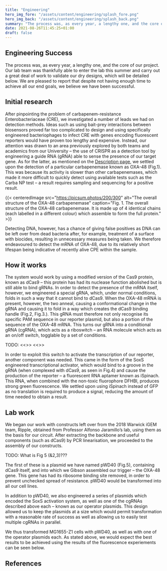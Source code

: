 ```yaml
---
title: "Engineering"
hero_img_fore: "/assets/content/engineering/splash_fore.png"
hero_img_back: "/assets/content/engineering/splash_back.png"
summary: "The process was, as every year, a lengthy one, and the core of our project. Our lab team was thankfully able to enter the lab this summer and carry out a great deal of work to validate our dry designs, which will be detailed below. We are pleased to report that despite not having enough time to achieve all our end goals, we believe we have been successful."
date: 2021-08-26T11:45:25+01:00
draft: false
---
```


## Engineering Success

The process was, as every year, a lengthy one, and the core of our project. Our
lab team was thankfully able to enter the lab this summer and carry out a great
deal of work to validate our dry designs, which will be detailed below. We are
pleased to report that despite not having enough time to achieve all our end
goals, we believe we have been successful.

## Initial research

After pinpointing the problem of carbapenem-resistance Enterobacteriaceae (CRE),
we investigated a number of leads we had on detection methods. Ideas such as
using bait-prey interactions between biosensors proved far too complicated to
design and using specifically engineered bacteriophages to infect CRE with genes
encoding fluorescent reporters would have proven too lengthy and expensive.
Instead, our attention was drawn to an area previously explored by both teams
and academics from our University – the use of CRISPR as a detection tool by
engineering a guide RNA (gRNA) able to sense the presence of our target gene. As
for the latter, as mentioned on the [Description page](/Description), we settled
upon the detection of a particular carbapenemase known as OXA-48 (Fig.1). This
was because its activity is slower than other carbapenemases, which made it more
difficult to quickly detect using available tests such as the Carba NP test – a
result requires sampling and sequencing for a positive result.

{{< centeredImage
        src="https://picsum.photos/200/300"
        alt="The overall structure of the OXA-48 carbapenemase"
        caption="Fig. 1. The overall structure of the OXA-48 carbapenemase. It is made up of 4 identical chains (each labelled in a different colour) which assemble to form the full protein." >}}

Detecting DNA, however, has a chance of giving false positives as DNA can be
left over from dead bacteria after, for example, treatment of a surface with
biocides, resulting in unnecessary measures being taken. We therefore
endeavoured to detect the mRNA of OXA-48, due to its relatively short lifespan
being indicative of recently alive CPE within the sample.

## How it works

The system would work by using a modified version of the Cas9 protein, known as
dCas9 – this protein has had its nuclease function abolished but is still able
to bind gRNAs. In order to detect the presence of the mRNA itself, however, we
engineered a special gRNA, which, under normal conditions, folds in such a way
that it cannot bind to dCas9. When the OXA-48 mRNA is present, however, the two
anneal, causing a conformational change in the gRNA and causing it to fold in a
way which creates the dCas9 binding handle (Fig.2, Fig.3.). This gRNA must
therefore not only recognise its specific PAM sequence in our reporter plasmid,
but also a portion of the sequence of the OXA-48 mRNA. This turns our gRNA into
a conditional gRNA (cgRNA), which acts as a riboswitch – an RNA molecule which
acts as an on/off switch, togglable by a set of conditions.

TODO:
<<<INSERT DATA FROM PAPERS HERE>>>
<<<INSERT cgRNA INFORMATION HERE>>>

In order to exploit this switch to activate the transcription of our reporter,
another component was needed. This came in the form of the SoxS engineered
transcriptional activator, which would bind to a groove in the gRNA (when
complexed with dCas9, as seen in Fig.4) and cause the production of the reporter
– a fluorescent RNA aptamer known as iSpinach. This RNA, when combined with the
non-toxic fluorophore DFHBI, produces strong green fluorescence. We settled upon
using iSpinach instead of GFP as no translation is required to produce a signal,
reducing the amount of time needed to obtain a result.

## Lab work

We began our work with constructs left over from the 2018 Warwick iGEM team,
Ripple, obtained from Professor Alfonso Jaramillo’s lab, using them as the basis
for our circuit. After extracting the backbone and useful components (such as
dCas9) by PCR linearisation, we proceeded to the assembly of our constructs.

TODO: What is Fig 5 (&2,3)???

The first of these is a plasmid we have named pWD40 (Fig.5), containing dCas9
itself, and into which we Gibson assembled our trigger – the OXA-48 gene. This
gene has had its ribosome binding site removed, in order to prevent unchecked
spread of resistance. pWD40 would be transformed into all our cell lines.

In addition to pWD40, we also engineered a series of plasmids which encoded the
SoxS activation system, as well as one of the cgRNAs described above each –
known as our operator plasmids. This design allowed us to keep the plasmids at a
size which would permit transformation with a reasonable rate of success as well
as allowing us to easily test multiple cgRNAs in parallel.

We thus transformed MG1655-Z1 cells with pWD40, as well as with one of the
operator plasmids each. As stated above, we would expect the best results to be
achieved using the results of the fluorescence experiements can be seen below.

## References

